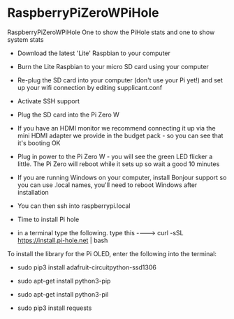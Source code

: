 # RaspberryPiZeroWPiHole
RaspberryPiZeroWPiHole
One to show the PiHole stats and one to show system stats

* Download the latest 'Lite' Raspbian to your computer
* Burn the Lite Raspbian to your micro SD card using your computer
* Re-plug the SD card into your computer (don't use your Pi yet!) and set up your wifi connection by editing supplicant.conf
* Activate SSH support
* Plug the SD card into the Pi Zero W
* If you have an HDMI monitor we recommend connecting it up via the mini HDMI adapter we provide in the budget pack - so you can see that   it's booting OK
* Plug in power to the Pi Zero W - you will see the green LED flicker a little. The Pi Zero will reboot while it sets up so wait a good 10   minutes
* If you are running Windows on your computer, install Bonjour support so you can use .local names, you'll need to reboot Windows after     installation
* You can then ssh into raspberrypi.local

* Time to install Pi hole

* in a terminal type the following.                type this ---->    curl -sSL https://install.pi-hole.net | bash


 To install the library for the Pi OLED, enter the following into the terminal:


* sudo pip3 install adafruit-circuitpython-ssd1306

* sudo apt-get install python3-pip

* sudo apt-get install python3-pil

* sudo pip3 install requests
